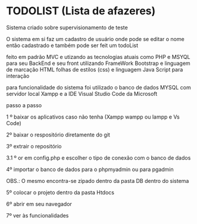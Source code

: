 # TODOLIST (Lista de afazeres)

Sistema criado sobre supervisionamento de teste

O sistema em si faz um cadastro de usuário onde pode se editar  o nome então cadastrado e também pode ser feit um todoList

feito em padrão MVC e utizando as tecnologias atuais como PHP e MSYQL para seu BackEnd e seu front utilizando FrameWork Bootstrap e linguagem de marcação HTML folhas de estilos (css) e linguagem Java Script para interação


para funcionalidade do sistema foi utilizado o banco de dados MYSQL com servidor local Xampp
e a IDE Visual Studio Code da Microsoft

passo a passo 


1 º baixar os aplicativos caso não tenha (Xampp wampp ou lampp e Vs Code)

2º  baixar o respositório diretamente do git

3º  extrair o repositório

3.1 º or em config.php e escolher o tipo de conexão com o banco de dados 

4º  importar o banco de dados para o phpmyadmin ou para pgadmin

OBS.: O mesmo encontra-se zipado dentro da pasta DB dentro do sistema

5º colocar o projeto dentro da pasta Htdocs

6º abrir em seu navegador

7º ver às funcionalidades


